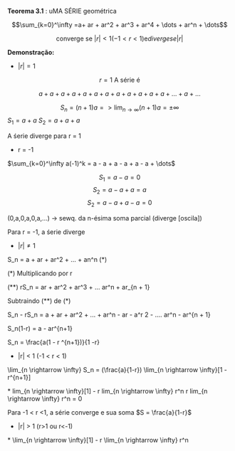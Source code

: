 **Teorema 3.1** : uMA SÉRIE geométrica

$$\sum_{k=0}^\infty =a+  ar + ar^2 + ar^3 + ar^4 + \dots + ar^n + \dots$$

$$\text{converge se } |r| < 1 (-1 < r < 1) \text{e} diverge se |r|$$



**Demonstração:** 

* $|r| = 1$

$$r = 1 \text{ A série é}$$

$$a +a + a +a+a +a + a +a+a +a + a +a + \dots + a + \dots$$

$$S_n = (n + 1) a => \lim_{n \rightarrow \infty}(n +1) a = \pm\infty$$
$S_1 = a + a$
$S_2 = a + a + a$

A śerie diverge para r = 1

* r = -1

$\sum_{k=0}^\infty a(-1)^k = a -  a + a - a + a - a + \dots$

$$S_1 = a - a = 0$$
$$S_2 = a - a + a = a$$
$$S_2 = a - a + a - a = 0$$

(0,a,0,a,0,a,...) -> sewq. da n-ésima soma parcial (diverge [oscila])

Para r = -1, a śerie diverge


* $|r| \ne 1$

S_n = a + ar + ar^2 + ... + an^n (*)

(*) Multiplicando por r

(**) rS_n = ar + ar^2 + ar^3 + ... ar^n + ar_{n + 1}

Subtraindo (**) de (\*)

S_n - rS_n = a + ar + ar^2 + ... + ar^n - ar - a^r 2 - .... ar^n - ar^{n + 1}

S_n(1-r) = a - ar^{n+1}

S_n = \frac{a(1 - r ^{n+1})}{1 -r}


* |r| < 1 (-1 < r < 1)

\lim_{n \rightarrow \infty} S_n = (\frac{a}{1-r}) \lim_{n \rightarrow \infty}[1 - r^{n+1}]

\* lim_{n \rightarrow \infty}[1] - r lim_{n \rightarrow \infty} r^n 
r lim_{n \rightarrow \infty} r^n = 0 

Para -1 < r <1, a série converge e sua soma $S = \frac{a}{1-r}$


* |r| > 1 (r>1 ou r<-1)

\* \lim_{n \rightarrow \infty}[1] - r \lim_{n \rightarrow \infty} r^n